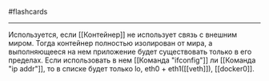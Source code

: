 #flashcards 
***
Используется, если [[Контейнер]] не использует связь с внешним миром. Тогда контейнер полностью изолирован от мира, а выполняющееся на нем приложение будет существовать только в его пределах.
Если использовать в нем [[Команда "ifconfig"]] ли [[Команда "ip addr"]], то в списке будет только lo, eth0 + eth1([[veth]]), [[docker0]].